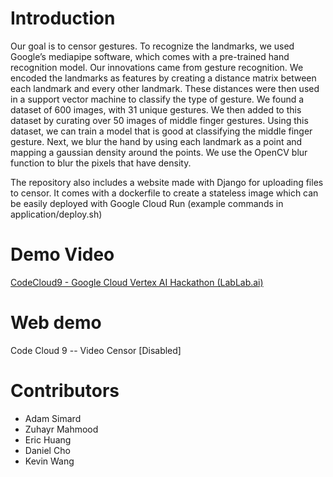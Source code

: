 # Introduction
Our goal is to censor gestures. To recognize the landmarks, we used Google’s mediapipe software, which comes with a pre-trained hand recognition model. Our innovations came from gesture recognition. We encoded the landmarks as features by creating a distance matrix between each landmark and every other landmark. These distances were then used in a support vector machine to classify the type of gesture. We found a dataset of 600 images, with 31 unique gestures. We then added to this dataset by curating over 50 images of middle finger gestures. Using this dataset, we can train a model that is good at classifying the middle finger gesture. Next, we blur the hand by using each landmark as a point and mapping a gaussian density around the points. We use the OpenCV blur function to blur the pixels that have density.

The repository also includes a website made with Django for uploading files to censor. It comes with a dockerfile to create a stateless image which can be easily deployed with Google Cloud Run (example commands in application/deploy.sh)

# Demo Video
[CodeCloud9 - Google Cloud Vertex AI Hackathon (LabLab.ai)](https://www.youtube.com/watch?v=8joYMFchrZo)

# Web demo
Code Cloud 9 -- Video Censor [Disabled]

# Contributors 
- Adam Simard
- Zuhayr Mahmood
- Eric Huang
- Daniel Cho
- Kevin Wang
